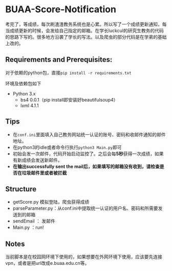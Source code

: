 # BUAA-Score-Notification

考完了，等成绩，每次刷渣渣教务系统也是心累。所以写了一个成绩更新通知，每当成绩更新的时候，会发给自己指定的邮箱。在学长luckcul的研究生教务的代码的思路下写的。很多地方沿袭了学长的写法。以及爬虫的部分代码是在学弟的基础上改的。



## Requirements and Prerequisites:

对于依赖的python包，直接`pip install -r requirements.txt`

环境及依赖包如下

* Python 3.x
  * bs4 0.0.1（pip install即安装好beautifulsoup4）
  * lxml 4.1.1

## Tips

* 在`conf.ini`里面填入自己教务网站统一认证的账号、密码和收邮件通知的邮件地址。
* 在python3的idle或者命令行执行`python3 Main.py`即可
* 初始会发一次邮件，代码开始启动监控了。之后会每**5秒**获得一次成绩，如果有新成绩会发送新邮件。
* **在输出successfully sent the mail后，如果填写的邮箱没有收到，请检查是否在垃圾邮件里或者被拦截**

## Structure

* getScore.py 模拟登陆，爬虫获得成绩
* parseParameter.py：从conf.ini中提取统一认证的用户名、密码和所需要发送到的邮箱
* sendEmail ： 发邮件
* Main.py ：run!

## Notes

当前脚本是在校园网环境下使用的，如果想要在外网环境下使用，应该要先连接vpn，或者是把url改成e.buaa.edu.cn等。










